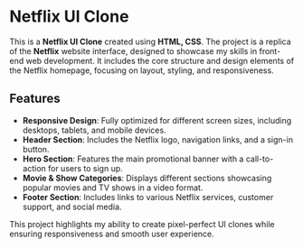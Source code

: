 # Netflix UI Clone

This is a **Netflix UI Clone** created using **HTML, CSS**. The project is a replica of the **Netflix** website interface, designed to showcase my skills in front-end web development. It includes the core structure and design elements of the Netflix homepage, focusing on layout, styling, and responsiveness.

## Features

- **Responsive Design**: Fully optimized for different screen sizes, including desktops, tablets, and mobile devices.
- **Header Section**: Includes the Netflix logo, navigation links, and a sign-in button.
- **Hero Section**: Features the main promotional banner with a call-to-action for users to sign up.
- **Movie & Show Categories**: Displays different sections showcasing popular movies and TV shows in a video format.
- **Footer Section**: Includes links to various Netflix services, customer support, and social media.

This project highlights my ability to create pixel-perfect UI clones while ensuring responsiveness and smooth user experience.
